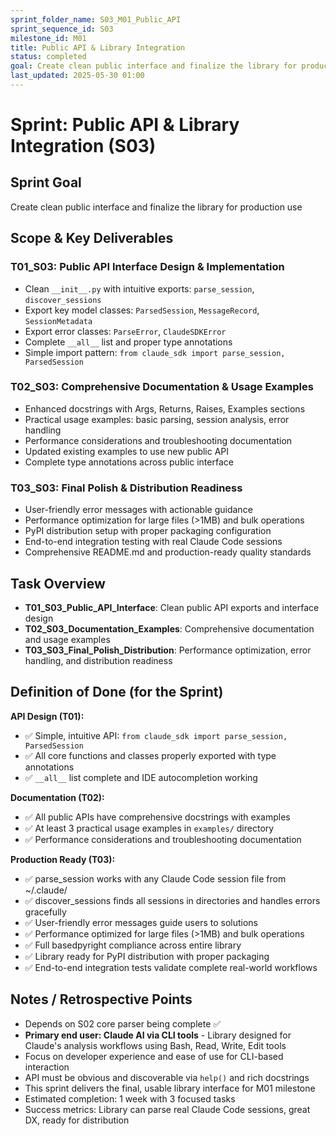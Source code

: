 ```yaml
---
sprint_folder_name: S03_M01_Public_API
sprint_sequence_id: S03
milestone_id: M01
title: Public API & Library Integration
status: completed
goal: Create clean public interface and finalize the library for production use
last_updated: 2025-05-30 01:00
---
```


# Sprint: Public API & Library Integration (S03)

## Sprint Goal
Create clean public interface and finalize the library for production use

## Scope & Key Deliverables

### T01_S03: Public API Interface Design & Implementation
- Clean `__init__.py` with intuitive exports: `parse_session`, `discover_sessions`
- Export key model classes: `ParsedSession`, `MessageRecord`, `SessionMetadata`
- Export error classes: `ParseError`, `ClaudeSDKError`
- Complete `__all__` list and proper type annotations
- Simple import pattern: `from claude_sdk import parse_session, ParsedSession`

### T02_S03: Comprehensive Documentation & Usage Examples
- Enhanced docstrings with Args, Returns, Raises, Examples sections
- Practical usage examples: basic parsing, session analysis, error handling
- Performance considerations and troubleshooting documentation
- Updated existing examples to use new public API
- Complete type annotations across public interface

### T03_S03: Final Polish & Distribution Readiness
- User-friendly error messages with actionable guidance
- Performance optimization for large files (>1MB) and bulk operations
- PyPI distribution setup with proper packaging configuration
- End-to-end integration testing with real Claude Code sessions
- Comprehensive README.md and production-ready quality standards

## Task Overview
- **T01_S03_Public_API_Interface**: Clean public API exports and interface design
- **T02_S03_Documentation_Examples**: Comprehensive documentation and usage examples
- **T03_S03_Final_Polish_Distribution**: Performance optimization, error handling, and distribution readiness

## Definition of Done (for the Sprint)
**API Design (T01):**
- ✅ Simple, intuitive API: `from claude_sdk import parse_session, ParsedSession`
- ✅ All core functions and classes properly exported with type annotations
- ✅ `__all__` list complete and IDE autocompletion working

**Documentation (T02):**
- ✅ All public APIs have comprehensive docstrings with examples
- ✅ At least 3 practical usage examples in `examples/` directory
- ✅ Performance considerations and troubleshooting documentation

**Production Ready (T03):**
- ✅ parse_session works with any Claude Code session file from ~/.claude/
- ✅ discover_sessions finds all sessions in directories and handles errors gracefully
- ✅ User-friendly error messages guide users to solutions
- ✅ Performance optimized for large files (>1MB) and bulk operations
- ✅ Full basedpyright compliance across entire library
- ✅ Library ready for PyPI distribution with proper packaging
- ✅ End-to-end integration tests validate complete real-world workflows

## Notes / Retrospective Points
- Depends on S02 core parser being complete ✅
- **Primary end user: Claude AI via CLI tools** - Library designed for Claude's analysis workflows using Bash, Read, Write, Edit tools
- Focus on developer experience and ease of use for CLI-based interaction
- API must be obvious and discoverable via `help()` and rich docstrings
- This sprint delivers the final, usable library interface for M01 milestone
- Estimated completion: 1 week with 3 focused tasks
- Success metrics: Library can parse real Claude Code sessions, great DX, ready for distribution
